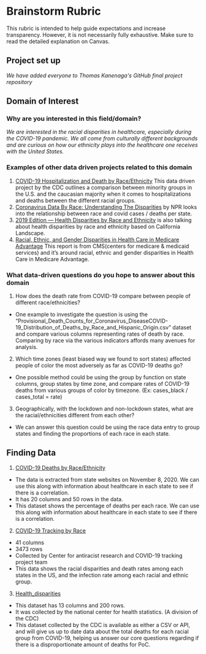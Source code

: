 # Brainstorm Rubric

This rubric is intended to help guide expectations and increase transparency. However, it is not necessarily fully exhaustive. Make sure to read the detailed explanation on Canvas.

## Project set up
 *We have added everyone to Thomas Kanenaga's GitHub final project repository*

## Domain of Interest

### Why are you interested in this field/domain?
*We are interested in the racial disparities in healthcare, especially during the COVID-19 pandemic. We all come from culturally different backgrounds and are curious on how our ethnicity plays into the healthcare one receives with the United States.*
### Examples of other data driven projects related to this domain
1. [COVID-19 Hospitalization and Death by Race/Ethnicity](https://www.cdc.gov/coronavirus/2019-ncov/covid-data/investigations-discovery/hospitalization-death-by-race-ethnicity.html)  This data driven project by the CDC outlines a comparison between minority groups in the U.S. and the caucasian majority when it comes to  hospitalizations and deaths between the different racial groups.
2. [Coronavirus Data By Race: Understanding The Disparities](https://www.npr.org/sections/health-shots/2020/09/23/914427907/as-pandemic-deaths-add-up-racial-disparities-persist-and-in-some-cases-worsen) by NPR looks into the relationship between race and covid cases / deaths per state.
3. [2019 Edition — Health Disparities by Race and Ethnicity](https://www.chcf.org/publication/2019-edition-health-disparities-by-race/) is also talking about health disparities by race and ethnicity based on California Landscape.
4. [Racial, Ethnic, and Gender Disparities in Health Care in Medicare Advantage](https://www.cms.gov/files/document/2020-national-level-results-race-ethnicity-and-gender-pdf.pdf)  This report is from CMS(centers for medicare & medicaid services) and it’s around racial, ethnic and gender disparities in Health Care in Medicare Advantage.



### What data-driven questions do you hope to answer about this domain

1. How does the death rate from COVID-19 compare between people of different race/ethnicities?
  - One example to investigate the question is using the “Provisional_Death_Counts_for_Coronavirus_DiseaseCOVID-19_Distribution_of_Deaths_by_Race_and_Hispanic_Origin.csv”
        dataset and compare various columns representing rates of death by race. Comparing by race via the various indicators affords many avenues for analysis.
2. Which time zones (least biased way we found to sort states) affected people of color the most adversely as far as COVID-19 deaths go?
  - One possible method could be using the group by function on state columns, group states by time zone, and compare rates of COVID-19 deaths from various groups of color by
        timezone. (Ex: cases_black / cases_total = rate)  
3. Geographically, with the lockdown and non-lockdown states, what are the racial/ethnicities different from each other?
  - We can answer this question could be using the race data entry to group states and finding the proportions of each race in each state.

## Finding Data
1. [COVID-19 Deaths by Race/Ethnicity](https://www.kff.org/other/state-indicator/covid-19-deaths-by-race-ethnicity/?currentTimeframe=0&sortModel=%7B%22colId%22:%22Location%22,%22sort%22:%22asc%22%7D)
  - The data is extracted from state websites on November 8, 2020. We can use this along with information about healthcare in each state to see if there is a correlation.
  - It has 20 columns and 50 rows in the data.
  - This dataset shows the percentage of deaths per each race. We can use this along with information about healthcare in each state to see if there is a correlation.
2. [COVID-19 Tracking by Race](https://covidtracking.com/race)
  - 41 columns
  - 3473 rows
  - Collected by Center for antiracist research and COVID-19 tracking project team
  - This data shows the racial disparities and death rates among each states in the US, and the infection rate among each racial and ethnic group.
3.  [Health_disparities](https://www.cdc.gov/nchs/nvss/vsrr/covid19/health_disparities.htm)
  - This dataset has 13 columns and 200 rows.
  - It was collected by the national center for health statistics. (A division of the CDC)
  - This dataset collected by the CDC is available as either a CSV or API, and will give us up to date data about the total deaths for each racial group from COVID-19, helping us answer our core questions regarding if there is a disproportionate amount of deaths
  for PoC.
